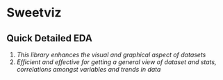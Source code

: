# Sweetviz
## Quick Detailed EDA
1. _This library enhances the visual and graphical aspect of datasets_
1. _Efficient and effective for getting a general view of dataset and stats, correlations amongst variables and trends in data_
